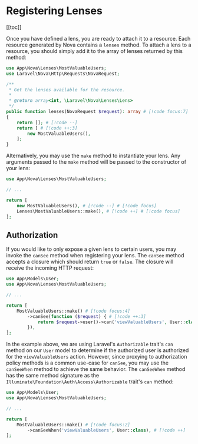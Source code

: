 # Registering Lenses

[[toc]]

Once you have defined a lens, you are ready to attach it to a resource. Each resource generated by Nova contains a `lenses` method. To attach a lens to a resource, you should simply add it to the array of lenses returned by this method:

```php
use App\Nova\Lenses\MostValuableUsers;
use Laravel\Nova\Http\Requests\NovaRequest;

/**
 * Get the lenses available for the resource.
 *
 * @return array<int, \Laravel\Nova\Lenses\Lens>
 */
public function lenses(NovaRequest $request): array # [!code focus:7]
{
    return []; # [!code --]
    return [ # [!code ++:3]
        new MostValuableUsers(),
    ];
}
```

Alternatively, you may use the `make` method to instantiate your lens. Any arguments passed to the `make` method will be passed to the constructor of your lens:

```php
use App\Nova\Lenses\MostValuableUsers;

// ...

return [
    new MostValuableUsers(), # [!code --] # [!code focus]
    Lenses\MostValuableUsers::make(), # [!code ++] # [!code focus]
];
```

## Authorization

If you would like to only expose a given lens to certain users, you may invoke the `canSee` method when registering your lens. The `canSee` method accepts a closure which should return `true` or `false`. The closure will receive the incoming HTTP request:

```php
use App\Models\User;
use App\Nova\Lenses\MostValuableUsers;

// ...

return [
    MostValuableUsers::make() # [!code focus:4]
        ->canSee(function ($request) { # [!code ++:3]
            return $request->user()->can('viewValuableUsers', User::class);
        }),
];
```

In the example above, we are using Laravel's `Authorizable` trait's `can` method on our `User` model to determine if the authorized user is authorized for the `viewValuableUsers` action. However, since proxying to authorization policy methods is a common use-case for `canSee`, you may use the `canSeeWhen` method to achieve the same behavior. The `canSeeWhen` method has the same method signature as the `Illuminate\Foundation\Auth\Access\Authorizable` trait's `can` method:

```php
use App\Models\User;
use App\Nova\Lenses\MostValuableUsers;

// ...

return [
    MostValuableUsers::make() # [!code focus:2]
        ->canSeeWhen('viewValuableUsers', User::class), # [!code ++]
];
```
